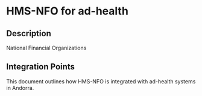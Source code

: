 # HMS-NFO for ad-health

## Description

National Financial Organizations

## Integration Points

This document outlines how HMS-NFO is integrated with ad-health systems in Andorra.
